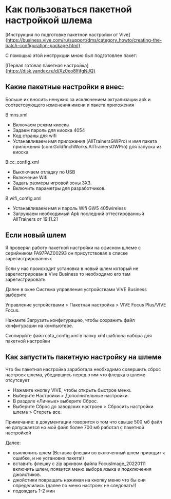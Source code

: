 # Как пользоваться пакетной настройкой шлема
 
[Инструкция по подготовке пакетной настройки от Vive]{https://business.vive.com/ru/support/dms/category_howto/creating-the-batch-configuration-package.html}

С помощью этой инструкции мною был подготовлен пакет:

[Первая готовая пакетная настройка]{https://disk.yandex.ru/d/Xz0eo8lfjfgNJQ}

## Какие пакетные настройки я внес: 

Больше их вносить ненужно за исключением актуализации apk и соответсвующего изменения имени и пакета приложения

В mns.xml	

- Включаем режим киоска
- Задаем пароль для киоска 4054
- Код страны для wifi
- Устанавливаем имя приложения (AllTrainersGWPro) и имя пакета приложения (com.GoldfinchWorks.AllTrainersGWPro) для запуска из киоска

В cc_config.xml 

- Выключаем отладку по USB
- Включение Wifi
- Задать размеры игровой зоны 3X3.
- Включить параметры для разработчиков.

В wifi_config.xml

- Устанавливаем имя и пароль Wifi GW5 405wireless
- Загружаем необходимый Apk последний оттестированный AllTrainers от 19.11.21

## Если новый шлем
Я проверял работу пакетной настройки на офисном шлеме с серийником FA97PAZ00293 он присутствовал в списке зарегистрированных
 
Если у нас происходит установка в новый шлем который не зарегистрирован в Vive Business то необходимо его там зарегистрировать

Далее в окне Система управления устройствами VIVE Business выберите 

Управление устройствами > Пакетная настройка > VIVE Focus Plus/VIVE Focus.

Нажмите Загрузить конфигурацию, чтобы сохранить файл конфигурации на компьютере.

Скопируйте файл cota_config.xml в папку xml шаблона набора для пакетной настройки

## Как запустить пакетную настройку на шлеме
Что бы пакетная настройка заработала необходимо совершить сброс настроек шлема, убедившись перед этим что флешка в шлеме отсутсвует

- Нажмите кнопку VIVE, чтобы открыть быстрое меню.
- Выберите Настройки > Дополнительные настройки.
- В разделе «Личные» выберите Сброс.
- Выберите Сброс до заводских настроек > Сбросить настройки шлема > Стереть все.

Примечание: в документации говорится о том что свыше 500 мб файл не допускается но мой файл более 700 мб работал с пакетной настройкой

Далее:
- выключить шлем (Вставка флешки во включенный шлем приводит к ошибке, и не установке пакета!)
- вставить флешку с zip архивом файла FocusImage_20220111 включить шлем, появится меню выбора языка и подключения джойстиков.
- джойстики повращать нажимая на кнопку меню что бы они определились (далее по меню настроек не следовать!)
- подождать 1-2 мин 

